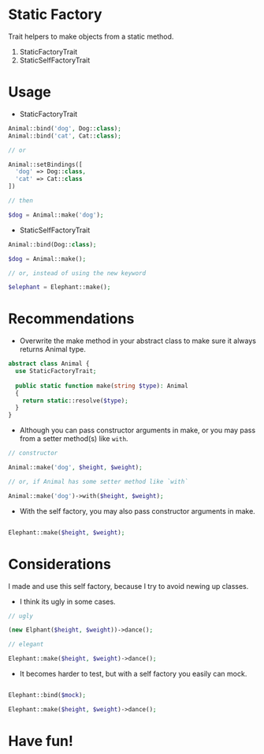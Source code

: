 # Static Factory
Trait helpers to make objects from a static method.

1. StaticFactoryTrait
2. StaticSelfFactoryTrait

# Usage

- StaticFactoryTrait
```php
Animal::bind('dog', Dog::class);
Animal::bind('cat', Cat::class);

// or

Animal::setBindings([
  'dog' => Dog::class,
  'cat' => Cat::class
])

// then

$dog = Animal::make('dog');

```

- StaticSelfFactoryTrait
```php
Animal::bind(Dog::class);

$dog = Animal::make();

// or, instead of using the new keyword

$elephant = Elephant::make();
```

# Recommendations

- Overwrite the make method in your abstract class to make sure it always returns Animal type.
```php
abstract class Animal {
  use StaticFactoryTrait;
  
  public static function make(string $type): Animal
  {
    return static::resolve($type);
  }
}

```

- Although you can pass constructor arguments in make, or you may pass from a setter method(s) like `with`.
```php
// constructor

Animal::make('dog', $height, $weight);

// or, if Animal has some setter method like `with`

Animal::make('dog')->with($height, $weight);
```

- With the self factory, you may also pass constructor arguments in make.
```php

Elephant::make($height, $weight);

```

# Considerations

I made and use this self factory, because I try to avoid newing up classes. 

- I think its ugly in some cases.
```php
// ugly

(new Elphant($height, $weight))->dance();

// elegant

Elephant::make($height, $weight)->dance();

```

- It becomes harder to test, but with a self factory you easily can mock. 
```php

Elephant::bind($mock);

Elephant::make($height, $weight)->dance();

```

# Have fun!

